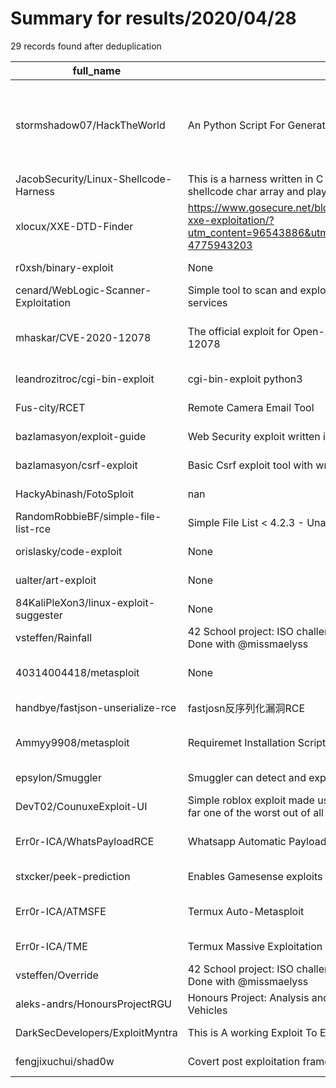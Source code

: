 
# Summary for results/2020/04/28
    
29 records found after deduplication

| full_name | description | html_url | matched_list | matched_count | pushed_at | size | stargazers_count | language | forks_count | vul_ids |
|---------------------------------------|-----------------------------------------------------------------------------------------------------------------------------------------------------------------------------------|----------------------------------------------------------|-----------------------------------------------------------------------------|-----------------|---------------------------|--------|--------------------|------------|---------------|--------------------|
| stormshadow07/HackTheWorld | An Python Script For Generating Payloads that Bypasses All Antivirus so far . | https://github.com/stormshadow07/HackTheWorld | ['metasploit module OR metasploit payload', 'metasploit module OR payload'] | 2 | 2020-04-28 20:17:54+00:00 | 425 | 593 | Python | 150 | [] |
| JacobSecurity/Linux-Shellcode-Harness | This is a harness written in C to test your shellcode, just plug your shellcode into the shellcode char array and play! | https://github.com/JacobSecurity/Linux-Shellcode-Harness | ['shellcode'] | 1 | 2020-04-28 05:40:08+00:00 | 15 | 0 | C | 0 | [] |
| xlocux/XXE-DTD-Finder | https://www.gosecure.net/blog/2019/07/16/automating-local-dtd-discovery-for-xxe-exploitation/?utm_content=96543886&utm_medium=social&utm_source=twitter&hss_channel=tw-4775943203 | https://github.com/xlocux/XXE-DTD-Finder | ['exploit'] | 1 | 2020-04-28 21:59:47+00:00 | 1725 | 0 | | 0 | [] |
| r0xsh/binary-exploit | None | https://github.com/r0xsh/binary-exploit | ['exploit'] | 1 | 2020-04-28 21:10:55+00:00 | 2 | 0 | C | 0 | [] |
| cenard/WebLogic-Scanner-Exploitation | Simple tool to scan and exploit vulnerabilities associated with Oracle Web Logic services | https://github.com/cenard/WebLogic-Scanner-Exploitation | ['exploit'] | 1 | 2020-04-28 16:11:03+00:00 | 249 | 2 | Python | 1 | [] |
| mhaskar/CVE-2020-12078 | The official exploit for Open-AudIT v3.3.1 Remote Code Execution CVE-2020-12078 | https://github.com/mhaskar/CVE-2020-12078 | ['cve-2', 'exploit', 'remote code execution'] | 3 | 2020-04-28 13:51:17+00:00 | 928 | 18 | Python | 8 | ['CVE-2020-12078'] |
| leandrozitroc/cgi-bin-exploit | cgi-bin-exploit python3 | https://github.com/leandrozitroc/cgi-bin-exploit | ['exploit'] | 1 | 2020-04-28 13:56:31+00:00 | 4 | 0 | Python | 0 | [] |
| Fus-city/RCET | Remote Camera Email Tool | https://github.com/Fus-city/RCET | ['rce'] | 1 | 2020-04-28 14:45:44+00:00 | 6 | 0 | | 0 | [] |
| bazlamasyon/exploit-guide | Web Security exploit written in Python | https://github.com/bazlamasyon/exploit-guide | ['exploit'] | 1 | 2020-04-28 12:57:20+00:00 | 0 | 0 | | 0 | [] |
| bazlamasyon/csrf-exploit | Basic Csrf exploit tool with written in Python | https://github.com/bazlamasyon/csrf-exploit | ['exploit'] | 1 | 2020-04-28 12:47:42+00:00 | 3 | 0 | | 0 | [] |
| HackyAbinash/FotoSploit | nan | https://github.com/HackyAbinash/FotoSploit | ['sploit'] | 1 | 2020-04-28 14:52:35+00:00 | 748 | 0 | Python | 0 | [] |
| RandomRobbieBF/simple-file-list-rce | Simple File List < 4.2.3 - Unauthenticated Arbitrary File Upload RCE | https://github.com/RandomRobbieBF/simple-file-list-rce | ['rce'] | 1 | 2020-04-28 10:37:36+00:00 | 103 | 2 | Python | 4 | [] |
| orislasky/code-exploit | None | https://github.com/orislasky/code-exploit | ['exploit'] | 1 | 2020-04-28 08:57:20+00:00 | 1 | 0 | Python | 0 | [] |
| ualter/art-exploit | None | https://github.com/ualter/art-exploit | ['exploit'] | 1 | 2020-04-28 07:20:02+00:00 | 12 | 0 | C | 0 | [] |
| 84KaliPleXon3/linux-exploit-suggester | None | https://github.com/84KaliPleXon3/linux-exploit-suggester | ['exploit'] | 1 | 2020-04-28 05:36:34+00:00 | 171 | 0 | Shell | 0 | [] |
| vsteffen/Rainfall | 42 School project: ISO challenge, introduction with exploitation of (elf-like) binary. Done with @missmaelyss | https://github.com/vsteffen/Rainfall | ['exploit'] | 1 | 2020-04-28 19:59:36+00:00 | 2640 | 1 | C | 0 | [] |
| 40314004418/metasploit | None | https://github.com/40314004418/metasploit | ['metasploit module OR payload'] | 1 | 2020-04-28 02:45:04+00:00 | 1 | 0 | Shell | 0 | [] |
| handbye/fastjson-unserialize-rce | fastjosn反序列化漏洞RCE | https://github.com/handbye/fastjson-unserialize-rce | ['rce'] | 1 | 2020-04-28 02:53:58+00:00 | 37638 | 2 | Java | 3 | [] |
| Ammyy9908/metasploit | Requiremet Installation Script for Metasploit in Termux Android | https://github.com/Ammyy9908/metasploit | ['metasploit module OR payload'] | 1 | 2020-04-28 13:14:32+00:00 | 33 | 1 | HTML | 0 | [] |
| epsylon/Smuggler | Smuggler can detect and exploit -HTTP Smuggling- vulnerabilities. | https://github.com/epsylon/Smuggler | ['exploit'] | 1 | 2020-04-28 17:48:45+00:00 | 36 | 14 | Python | 5 | [] |
| DevT02/CounuxeExploit-UI | Simple roblox exploit made using the WeAreDevsAPI (roblox has terrible security, by far one of the worst out of all games). | https://github.com/DevT02/CounuxeExploit-UI | ['exploit'] | 1 | 2020-04-28 03:13:33+00:00 | 1246 | 0 | C# | 0 | [] |
| Err0r-ICA/WhatsPayloadRCE | Whatsapp Automatic Payload Generator [CVE-2019-11932] | https://github.com/Err0r-ICA/WhatsPayloadRCE | ['rce'] | 1 | 2020-04-28 04:25:33+00:00 | 20 | 9 | C | 3 | ['CVE-2019-11932'] |
| stxcker/peek-prediction | Enables Gamesense exploits when you or an enemy peeks. | https://github.com/stxcker/peek-prediction | ['exploit'] | 1 | 2020-04-28 23:10:55+00:00 | 2 | 1 | Lua | 3 | [] |
| Err0r-ICA/ATMSFE | Termux Auto-Metasploit | https://github.com/Err0r-ICA/ATMSFE | ['metasploit module OR payload'] | 1 | 2020-04-28 04:16:57+00:00 | 27 | 9 | | 1 | [] |
| Err0r-ICA/TME | Termux Massive Exploitation | https://github.com/Err0r-ICA/TME | ['exploit'] | 1 | 2020-04-28 04:20:14+00:00 | 10 | 5 | | 1 | [] |
| vsteffen/Override | 42 School project: ISO challenge, harder (elf-like) binary exploitation than Rainfall. Done with @missmaelyss | https://github.com/vsteffen/Override | ['exploit'] | 1 | 2020-04-28 20:11:46+00:00 | 2625 | 1 | GDB | 0 | [] |
| aleks-andrs/HonoursProjectRGU | Honours Project: Analysis and Exploitation of Vulnerabilities in Unmanned Aerial Vehicles | https://github.com/aleks-andrs/HonoursProjectRGU | ['exploit'] | 1 | 2020-04-28 13:19:01+00:00 | 31 | 0 | Python | 0 | [] |
| DarkSecDevelopers/ExploitMyntra | This is A working Exploit To Exploit Myntra.com Shout & Earn Refer Feature. | https://github.com/DarkSecDevelopers/ExploitMyntra | ['exploit'] | 1 | 2020-04-28 07:26:44+00:00 | 18 | 27 | Python | 18 | [] |
| fengjixuchui/shad0w | Covert post exploitation framework | https://github.com/fengjixuchui/shad0w | ['exploit'] | 1 | 2020-04-28 22:28:46+00:00 | 3163 | 3 | | 4 | [] |
